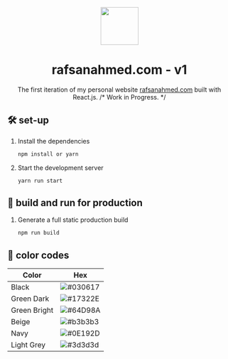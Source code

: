 <p align="center">
  <img src="https://raw.githubusercontent.com/rafsanahmed28/Rafsan/3af2a6fad474f2a1316759c4bc40df528b5e168d/public/logo.svg", height = 85px, width=auto/>
</p>
<h1 align="center">
  rafsanahmed.com - v1
</h1>
<p align="center">
  The first iteration of my personal website <a href="https://rafsanahmed.com" target="_blank">rafsanahmed.com</a> built with React.js. /* Work in Progress. */
</p>

## 🛠 set-up

1. Install the dependencies

   ```sh
   npm install or yarn
   ```

2. Start the development server

   ```sh
   yarn run start
   ```

## 🚀 build and run for production

1. Generate a full static production build

   ```sh
   npm run build
   ```


## 🎨 color codes

| Color          | Hex                                                                  |
| -------------- | -------------------------------------------------------------------- |
| Black          | ![#030617](https://placehold.co/100x25/030617/ffffff?text=%23030617) |
| Green Dark     | ![#17322E](https://placehold.co/100x25/17322E/ffffff?text=%2317322E) |
| Green Bright   | ![#64D98A](https://placehold.co/100x25/64D98A/000000?text=%2364D98A) |
| Beige          | ![#b3b3b3](https://placehold.co/100x25/b3b3b3/000000?text=%23b3b3b3) |
| Navy           | ![#0E192D](https://placehold.co/100x25/0E192D/ffffff?text=%230E192D) |
| Light Grey     | ![#3d3d3d](https://placehold.co/100x25/3d3d3d/ffffff?text=%233d3d3d) |
